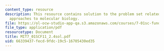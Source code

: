 ```yaml
---
content_type: resource
description: This resource contains solution to the problem set related to alternative
  approaches to molecular biology.
file: https://ol-ocw-studio-app-qa.s3.amazonaws.com/courses/7-01sc-fundamentals-of-biology-fall-2011/66339437fecd9fdc19c516705430ed35_MIT7_01SCF11_2.4sol.pdf
file_type: application/pdf
resourcetype: Document
title: MIT7_01SCF11_2.4sol.pdf
uid: 66339437-fecd-9fdc-19c5-16705430ed35
---
```

